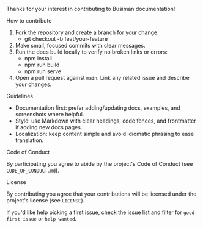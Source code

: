 Thanks for your interest in contributing to Busiman documentation!

How to contribute

1. Fork the repository and create a branch for your change:
   - git checkout -b feat/your-feature
2. Make small, focused commits with clear messages.
3. Run the docs build locally to verify no broken links or errors:
   - npm install
   - npm run build
   - npm run serve
4. Open a pull request against `main`. Link any related issue and describe your changes.

Guidelines

- Documentation first: prefer adding/updating docs, examples, and screenshots where helpful.
- Style: use Markdown with clear headings, code fences, and frontmatter if adding new docs pages.
- Localization: keep content simple and avoid idiomatic phrasing to ease translation.

Code of Conduct

By participating you agree to abide by the project's Code of Conduct (see `CODE_OF_CONDUCT.md`).

License

By contributing you agree that your contributions will be licensed under the project's license (see `LICENSE`).

If you'd like help picking a first issue, check the issue list and filter for `good first issue` or `help wanted`.
